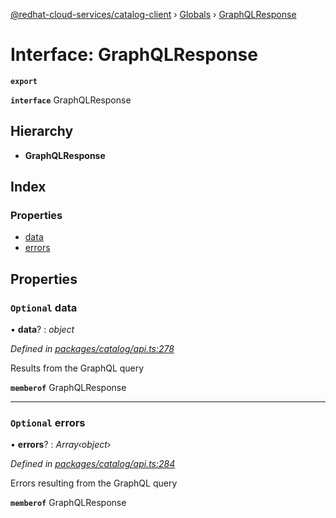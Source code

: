 [@redhat-cloud-services/catalog-client](../README.md) › [Globals](../globals.md) › [GraphQLResponse](graphqlresponse.md)

# Interface: GraphQLResponse

**`export`** 

**`interface`** GraphQLResponse

## Hierarchy

* **GraphQLResponse**

## Index

### Properties

* [data](graphqlresponse.md#optional-data)
* [errors](graphqlresponse.md#optional-errors)

## Properties

### `Optional` data

• **data**? : *object*

*Defined in [packages/catalog/api.ts:278](https://github.com/fhlavac/javascript-clients/blob/master/packages/catalog/api.ts#L278)*

Results from the GraphQL query

**`memberof`** GraphQLResponse

___

### `Optional` errors

• **errors**? : *Array‹object›*

*Defined in [packages/catalog/api.ts:284](https://github.com/fhlavac/javascript-clients/blob/master/packages/catalog/api.ts#L284)*

Errors resulting from the GraphQL query

**`memberof`** GraphQLResponse
